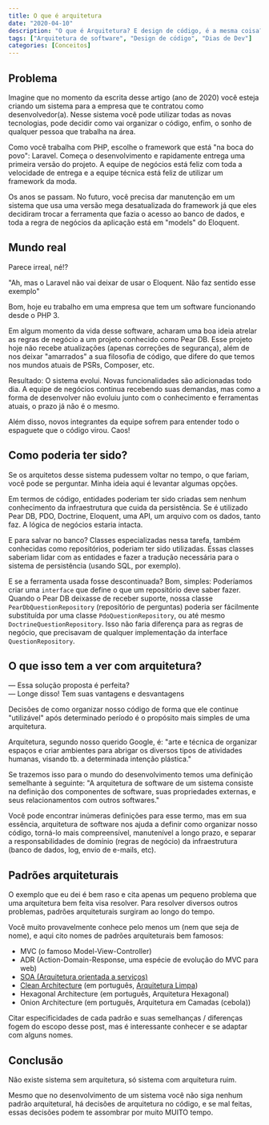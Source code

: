 ```yaml
---
title: O que é arquitetura
date: "2020-04-10"
description: "O que é Arquitetura? E design de código, é a mesma coisa? Nesse post você vai entender o básico do que é Arquitetura de Software e alguns casos reais de aplicação."
tags: ["Arquitetura de software", "Design de código", "Dias de Dev"]
categories: [Conceitos]
---
```


## Problema

Imagine que no momento da escrita desse artigo (ano de 2020) você esteja criando um sistema para a empresa que te contratou como desenvolvedor(a). Nesse sistema você pode utilizar todas as novas tecnologias, pode decidir como vai organizar o código, enfim, o sonho de qualquer pessoa que trabalha na área.

Como você trabalha com PHP, escolhe o framework que está "na boca do povo": Laravel. Começa o desenvolvimento e rapidamente entrega uma primeira versão do projeto. A equipe de negócios está feliz com toda a velocidade de entrega e a equipe técnica está feliz de utilizar um framework da moda.

Os anos se passam. No futuro, você precisa dar manutenção em um sistema que usa uma versão mega desatualizada do framework já que eles decidiram trocar a ferramenta que fazia o acesso ao banco de dados, e toda a regra de negócios da aplicação está em "models" do Eloquent.

<ins class="adsbygoogle"
style="display:block; text-align:center;"
data-ad-layout="in-article"
data-ad-format="fluid"
data-ad-client="ca-pub-8918461095244552"
data-ad-slot="2366637560"></ins>
<script>
     (adsbygoogle = window.adsbygoogle || []).push({});
</script>

## Mundo real

Parece irreal, né!?

"Ah, mas o Laravel não vai deixar de usar o Eloquent. Não faz sentido esse exemplo"

Bom, hoje eu trabalho em uma empresa que tem um software funcionando desde o PHP 3.

Em algum momento da vida desse software, acharam uma boa ideia atrelar as regras de negócio a um projeto conhecido como Pear DB. Esse projeto hoje não recebe atualizações (apenas correções de segurança), além de nos deixar "amarrados" a sua filosofia de código, que difere do que temos nos mundos atuais de PSRs, Composer, etc.

Resultado: O sistema evolui. Novas funcionalidades são adicionadas todo dia. A equipe de negócios continua recebendo suas demandas, mas como a forma de desenvolver não evoluiu junto com o conhecimento e ferramentas atuais, o prazo já não é o mesmo.

Além disso, novos integrantes da equipe sofrem para entender todo o espaguete que o código virou. Caos!

## Como poderia ter sido?

Se os arquitetos desse sistema pudessem voltar no tempo, o que fariam, você pode se perguntar. Minha ideia aqui é levantar algumas opções.

Em termos de código, entidades poderiam ter sido criadas sem nenhum conhecimento da infraestrutura que cuida da persistência. Se é utilizado Pear DB, PDO, Doctrine, Eloquent, uma API, um arquivo com os dados, tanto faz. A lógica de negócios estaria intacta.

E para salvar no banco? Classes especializadas nessa tarefa, também conhecidas como repositórios, poderiam ter sido utilizadas. Essas classes saberiam lidar com as entidades e fazer a tradução necessária para o sistema de persistência (usando SQL, por exemplo).

E se a ferramenta usada fosse descontinuada? Bom, simples: Poderíamos criar uma `interface` que define o que um repositório deve saber fazer. Quando o Pear DB deixasse de receber suporte, nossa classe `PearDbQuestionRepository` (repositório de perguntas) poderia ser fácilmente substituída por uma classe `PdoQuestionRepository`, ou até mesmo `DoctrineQuestionRepository`. Isso não faria diferença para as regras de negócio, que precisavam de qualquer implementação da interface `QuestionRepository`.

## O que isso tem a ver com arquitetura?

— Essa solução proposta é perfeita?<br>
— Longe disso! Tem suas vantagens e desvantagens

Decisões de como organizar nosso código de forma que ele continue "utilizável" após determinado período é o propósito mais simples de uma arquitetura.

Arquitetura, segundo nosso querido Google, é: "arte e técnica de organizar espaços e criar ambientes para abrigar os diversos tipos de atividades humanas, visando tb. a determinada intenção plástica."

Se trazemos isso para o mundo do desenvolvimento temos uma definição semelhante à seguinte: "A arquitetura de software de um sistema consiste na definição dos componentes de software, suas propriedades externas, e seus relacionamentos com outros softwares."

Você pode encontrar inúmeras definições para esse termo, mas em sua essência, arquitetura de software nos ajuda a definir como organizar nosso código, torná-lo mais compreensível, manutenível a longo prazo, e separar a responsabilidades de domínio (regras de negócio) da infraestrutura (banco de dados, log, envio de e-mails, etc).

## Padrões arquiteturais

O exemplo que eu dei é bem raso e cita apenas um pequeno problema que uma arquitetura bem feita visa resolver. Para resolver diversos outros problemas, padrões arquiteturais surgiram ao longo do tempo.

Você muito provavelmente conhece pelo menos um (nem que seja de nome), e aqui cito nomes de padrões arquiteturais bem famosos:

- MVC (o famoso Model-View-Controller)
- ADR (Action-Domain-Response, uma espécie de evolução do MVC para web)
- [SOA (Arquitetura orientada a serviços)](https://amzn.to/3Do3e7h)
- [Clean Architecture](https://amzn.to/3dljwDj) (em português, [Arquitetura Limpa](https://amzn.to/3fqp69x))
- Hexagonal Architecture (em português, Arquitetura Hexagonal)
- Onion Architecture (em português, Arquitetura em Camadas (cebola))

Citar especificidades de cada padrão e suas semelhanças / diferenças fogem do escopo desse post, mas é interessante conhecer e se adaptar com alguns nomes.

## Conclusão

Não existe sistema sem arquitetura, só sistema com arquitetura ruim.

Mesmo que no desenvolvimento de um sistema você não siga nenhum padrão arquitetural, há decisões de arquitetura no código, e se mal feitas, essas decisões podem te assombrar por muito MUITO tempo.
